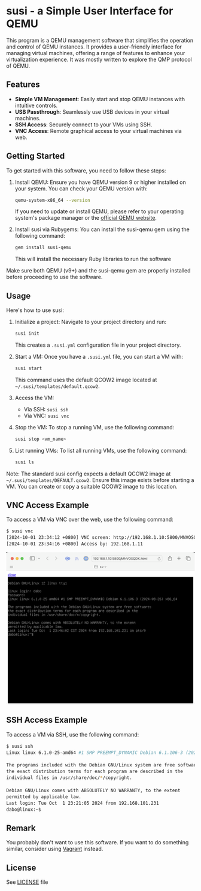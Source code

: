 # susi - a Simple User Interface for QEMU

This program is a QEMU management software that simplifies the operation and control of QEMU instances. It provides a user-friendly interface for managing virtual machines, offering a range of features to enhance your virtualization experience. It was mostly written to explore the QMP protocol of QEMU.

## Features

- **Simple VM Management**: Easily start and stop QEMU instances with intuitive controls.
- **USB Passthrough**: Seamlessly use USB devices in your virtual machines.
- **SSH Access**: Securely connect to your VMs using SSH.
- **VNC Access**: Remote graphical access to your virtual machines via web.

## Getting Started

To get started with this software, you need to follow these steps:

1. Install QEMU:
   Ensure you have QEMU version 9 or higher installed on your system. You can check your QEMU version with:

   ```sh
   qemu-system-x86_64 --version
   ```

   If you need to update or install QEMU, please refer to your operating system's package manager or the [official QEMU website](https://www.qemu.org/download/).

2. Install susi via Rubygems:
   You can install the susi-qemu gem using the following command:

   ```sh
   gem install susi-qemu
   ```

   This will install the necessary Ruby libraries to run the software

Make sure both QEMU (v9+) and the susi-qemu gem are properly installed before proceeding to use the software.

## Usage

Here's how to use susi:

1. Initialize a project:
   Navigate to your project directory and run:

   ```sh
   susi init
   ```

   This creates a `.susi.yml` configuration file in your project directory.

2. Start a VM:
   Once you have a `.susi.yml` file, you can start a VM with:

   ```sh
   susi start
   ```

   This command uses the default QCOW2 image located at `~/.susi/templates/default.qcow2`.

3. Access the VM:
   - Via SSH: `susi ssh`
   - Via VNC: `susi vnc`

4. Stop the VM:
   To stop a running VM, use the following command:

   ```sh
   susi stop <vm_name>
   ```

5. List running VMs:
   To list all running VMs, use the following command:

   ```sh
   susi ls
   ```

Note: The standard susi config expects a default QCOW2 image at `~/.susi/templates/DEFAULT.qcow2`. Ensure this image exists before starting a VM. You can create or copy a suitable QCOW2 image to this location.

## VNC Access Example

To access a VM via VNC over the web, use the following command:

```sh
$ susi vnc
[2024-10-01 23:34:12 +0800] VNC screen: http://192.168.1.10:5800/MNVOSQDK.html
[2024-10-01 23:34:16 +0800] Access by: 192.168.1.11
```

![VNC Access Example](docs/vnc.png)

## SSH Access Example

To access a VM via SSH, use the following command:

```sh
$ susi ssh
Linux linux 6.1.0-25-amd64 #1 SMP PREEMPT_DYNAMIC Debian 6.1.106-3 (2024-08-26) x86_64

The programs included with the Debian GNU/Linux system are free software;
the exact distribution terms for each program are described in the
individual files in /usr/share/doc/*/copyright.

Debian GNU/Linux comes with ABSOLUTELY NO WARRANTY, to the extent
permitted by applicable law.
Last login: Tue Oct  1 23:21:05 2024 from 192.168.101.231
dabo@linux:~$ 
```

## Remark

You probably don't want to use this software. If you want to do something similar,
consider using [Vagrant](https://www.vagrantup.com/) instead.

## License

See [LICENSE](LICENSE) file
